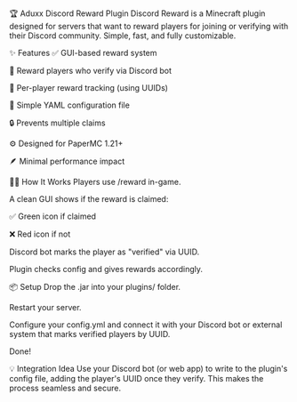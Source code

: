 🏆 Aduxx Discord Reward Plugin
Discord Reward is a  Minecraft plugin designed for servers that want to reward players for joining or verifying with their Discord community. Simple, fast, and fully customizable.

✨ Features
✅ GUI-based reward system

🔗 Reward players who verify via Discord bot

🧍 Per-player reward tracking (using UUIDs)

📁 Simple YAML configuration file

🔒 Prevents multiple claims

⚙️ Designed for PaperMC 1.21+

🪶 Minimal performance impact

🧑‍💻 How It Works
Players use /reward  in-game.

A clean GUI shows if the reward is claimed:

✅ Green icon if claimed

❌ Red icon if not

Discord bot marks the player as "verified" via UUID.

Plugin checks config and gives rewards accordingly.

📦 Setup
Drop the .jar into your plugins/ folder.

Restart your server.

Configure your config.yml and connect it with your Discord bot or external system that marks verified players by UUID.

Done!

💡 Integration Idea
Use your Discord bot (or web app) to write to the plugin's config file, adding the player's UUID once they verify. This makes the process seamless and secure.
